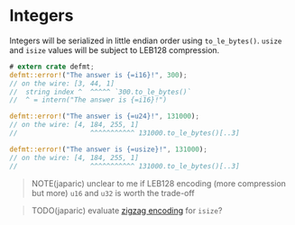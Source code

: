 # Integers

Integers will be serialized in little endian order using `to_le_bytes()`.
`usize` and `isize` values will be subject to LEB128 compression.

``` rust
# extern crate defmt;
defmt::error!("The answer is {=i16}!", 300);
// on the wire: [3, 44, 1]
//  string index ^  ^^^^^ `300.to_le_bytes()`
//  ^ = intern("The answer is {=i16}!")

defmt::error!("The answer is {=u24}!", 131000);
// on the wire: [4, 184, 255, 1]
//                  ^^^^^^^^^^^ 131000.to_le_bytes()[..3]

defmt::error!("The answer is {=usize}!", 131000);
// on the wire: [4, 184, 255, 1]
//                  ^^^^^^^^^^^ 131000.to_le_bytes()[..3]
```

> NOTE(japaric) unclear to me if LEB128 encoding (more compression but more) `u16` and `u32` is worth the trade-off

> TODO(japaric) evaluate [zigzag encoding][zigzag] for `isize`?

[zigzag]: https://developers.google.com/protocol-buffers/docs/encoding

